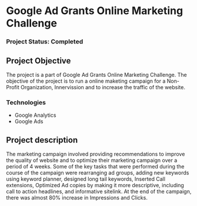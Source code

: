 # Google Ad Grants Online Marketing Challenge


### Project Status: Completed

## Project Objective
The project is a part of Google Ad Grants Online Marketing Challenge. The objective of the project is to run a online maketing campaign for a Non-Profit Organization,
Innervission and to increase the traffic of the website.

### Technologies
* Google Analytics
* Google Ads

## Project description
The marketing campaign involved providing recommendations to improve the quality of website and to optimize their marketing campaign over a period of 4 weeks. Some of the key tasks that were performed during the course of the campaign were rearranging ad groups, adding new keywords using keyword planner, designed long tail keywords, Inserted Call extensions, Optimized Ad copies by making it more descriptive, including call to action headlines, and informative sitelink. At the end of the campaign, there was almost 80% increase in Impressions and Clicks. 

